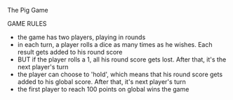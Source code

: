 
The Pig Game

GAME RULES

- the game has two players, playing in rounds
- in each turn, a player rolls a dice as many times as he wishes. Each result gets added to his round score
- BUT if the player rolls a 1, all his round score gets lost. After that, it's the next player's turn
- the player can choose to 'hold', which means that his round score gets added to his global score. After that, it's next player's turn
- the first player to reach 100 points on global wins the game
 
